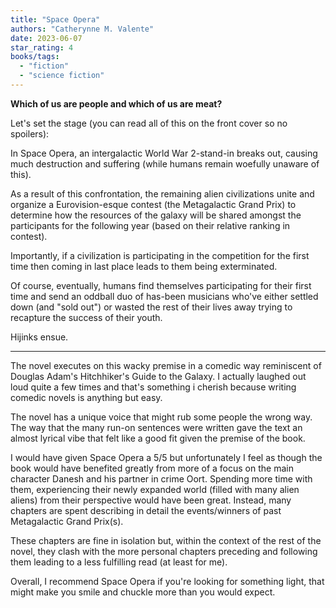 ```yaml
---
title: "Space Opera"
authors: "Catherynne M. Valente"
date: 2023-06-07
star_rating: 4
books/tags:
  - "fiction"
  - "science fiction"
---
```


**Which of us are people and which of us are meat?**

<!--more-->

Let's set the stage (you can read all of this on the front cover so no
spoilers):

In Space Opera, an intergalactic World War 2-stand-in breaks out, causing much
destruction and suffering (while humans remain woefully unaware of this).

As a result of this confrontation, the remaining alien civilizations unite and
organize a Eurovision-esque contest (the Metagalactic Grand Prix) to determine
how the resources of the galaxy will be shared amongst the participants for the
following year (based on their relative ranking in contest).

Importantly, if a civilization is participating in the competition for the first
time then coming in last place leads to them being exterminated.

Of course, eventually, humans find themselves participating for their first time
and send an oddball duo of has-been musicians who've either settled down (and
"sold out") or wasted the rest of their lives away trying to recapture the
success of their youth.

Hijinks ensue.

---

The novel executes on this wacky premise in a comedic way reminiscent of Douglas
Adam's Hitchhiker's Guide to the Galaxy. I actually laughed out loud quite a few
times and that's something i cherish because writing comedic novels is anything
but easy.

The novel has a unique voice that might rub some people the wrong way. The way
that the many run-on sentences were written gave the text an almost lyrical vibe
that felt like a good fit given the premise of the book.

I would have given Space Opera a 5/5 but unfortunately I feel as though the book
would have benefited greatly from more of a focus on the main character Danesh
and his partner in crime Oort. Spending more time with them, experiencing their
newly expanded world (filled with many alien aliens) from their perspective
would have been great. Instead, many chapters are spent describing in detail the
events/winners of past Metagalactic Grand Prix(s).

These chapters are fine in isolation but, within the context of the rest of the
novel, they clash with the more personal chapters preceding and following them
leading to a less fulfilling read (at least for me).

Overall, I recommend Space Opera if you're looking for something light, that
might make you smile and chuckle more than you would expect.
